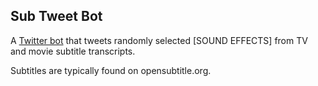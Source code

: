 ## Sub Tweet Bot
A [Twitter bot](https://twitter.com/sub_tweet_bot) that tweets randomly selected
[SOUND EFFECTS] from TV and movie subtitle transcripts.

Subtitles are typically found on opensubtitle.org.
